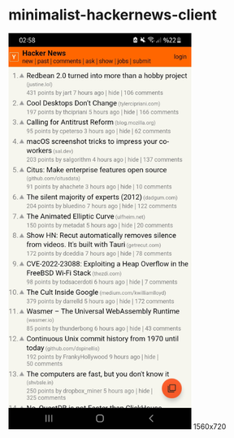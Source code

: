 # minimalist-hackernews-client

<img src="https://github.com/Aydeniztr/minimalist-hackernews-client/blob/main/images/Screenshot_20220617-025802_hacker-news.JPG" width=360px height=780px>
1560x720
